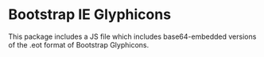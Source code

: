 # Bootstrap IE Glyphicons

This package includes a JS file which includes base64-embedded versions of the .eot format of Bootstrap Glyphicons.
